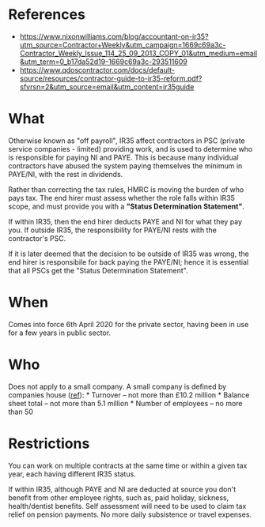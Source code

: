<!-- TITLE: IR35 -->
<!-- SUBTITLE: Useful information relating to IR35 -->

# References
* https://www.nixonwilliams.com/blog/accountant-on-ir35?utm_source=Contractor+Weekly&utm_campaign=1669c69a3c-Contractor_Weekly_Issue_114_25_09_2013_COPY_01&utm_medium=email&utm_term=0_b17da52d19-1669c69a3c-293511609
* https://www.qdoscontractor.com/docs/default-source/resources/contractor-guide-to-ir35-reform.pdf?sfvrsn=2&utm_source=email&utm_content=ir35guide


# What
Otherwise known as "off payroll", IR35 affect contractors in PSC (private service companies - limited) providing work, and is used to determine who is responsible for paying NI and PAYE. This is because many individual contractors have abused the system paying themselves the minimum in PAYE/NI, with the rest in dividends.

Rather than correcting the tax rules, HMRC is moving the burden of who pays tax. The end hirer must assess whether the role falls within IR35 scope, and must provide you with a **"Status Determination Statement"**.

If within IR35, then the end hirer deducts PAYE and NI for what they pay you.  If outside IR35, the responsibility for PAYE/NI rests with the contractor's PSC.

If it is later deemed that the decision to be outside of IR35 was wrong, the end hirer is responsibile for back paying the PAYE/NI; hence it is essential that all PSCs get the "Status Determination Statement".

# When
Comes into force 6th April 2020 for the private sector, having been in use for a few years in public sector.

# Who
Does not apply to a small company. A small company is defined by companies house ([ref](https://www.itcontracting.com/ir35-small-company-exemption/)):
    * Turnover – not more than £10.2 million
    * Balance sheet total – not more than 5.1 million
    * Number of employees – no more than 50

# Restrictions
You can work on multiple contracts at the same time or within a given tax year, each having different IR35 status.

If within IR35, although PAYE and NI are deducted at source you don't benefit from other employee rights, such as, paid holiday, sickness, health/dentist benefits. Self assessment will need to be used to claim tax relief on pension payments. No more daily subsistence or travel expenses.